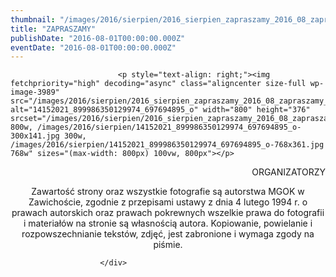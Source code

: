 ```yaml
---
thumbnail: "/images/2016/sierpien/2016_sierpien_zapraszamy_2016_08_zapraszamy_14152021_899986350129974_697694895_o.jpg"
title: "ZAPRASZAMY"
publishDate: "2016-08-01T00:00:00.000Z"
eventDate: "2016-08-01T00:00:00.000Z"
---
```


<div class="entry-content">
							
							<p style="text-align: right;"><img fetchpriority="high" decoding="async" class="aligncenter size-full wp-image-3989" src="/images/2016/sierpien/2016_sierpien_zapraszamy_2016_08_zapraszamy_14152021_899986350129974_697694895_o.jpg" alt="14152021_899986350129974_697694895_o" width="800" height="376" srcset="/images/2016/sierpien/2016_sierpien_zapraszamy_2016_08_zapraszamy_14152021_899986350129974_697694895_o.jpg 800w, /images/2016/sierpien/14152021_899986350129974_697694895_o-300x141.jpg 300w, /images/2016/sierpien/14152021_899986350129974_697694895_o-768x361.jpg 768w" sizes="(max-width: 800px) 100vw, 800px"></p>
<p style="text-align: right;">ORGANIZATORZY</p>
<p style="text-align: center;">Zawartość strony oraz wszystkie fotografie są autorstwa MGOK w Zawichoście, zgodnie z przepisami ustawy z dnia 4 lutego 1994 r. o prawach autorskich oraz prawach pokrewnych wszelkie prawa do fotografii i materiałów na stronie są własnością autora. Kopiowanie, powielanie i rozpowszechnianie tekstów, zdjęć, jest zabronione i wymaga zgody na piśmie.</p>
						
						</div>
